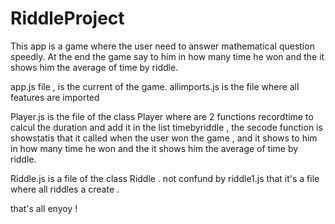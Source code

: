 # RiddleProject

This app is a game where the user need to answer mathematical question speedly.
At the end the game say to him in how many time he won and the it shows him the average of time by riddle. 

app.js file , is the current of the game. 
allimports.js is the file where all features are imported

Player.js is the file of the class Player where are 2 functions recordtime to calcul the duration and add it in the list timebyriddle , the secode function is showstatis that it called when the user won the game , and it shows to him in how many time he won and the it shows him the average of time by riddle.

Riddle.js is  a file of the class Riddle .
not confund by riddle1.js that it's a file where all riddles  a create .

that's all enyoy !
